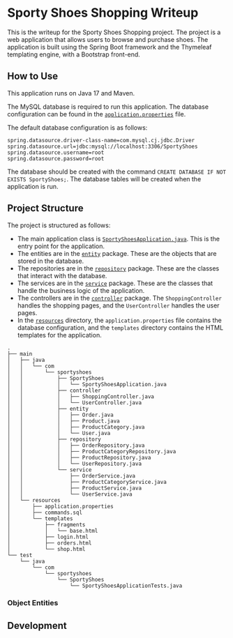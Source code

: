 # Sporty Shoes Shopping Writeup

This is the writeup for the Sporty Shoes Shopping project. The project is a web application that
allows users to browse and purchase shoes. The application is built using the Spring Boot framework
and the Thymeleaf templating engine, with a Bootstrap front-end.

## How to Use

This application runs on Java 17 and Maven.

The MySQL database is required to run this application. The database configuration can be found in
the [`application.properties`](./src/main/resources/application.properties) file.

The default database configuration is as follows:

```properties
spring.datasource.driver-class-name=com.mysql.cj.jdbc.Driver
spring.datasource.url=jdbc:mysql://localhost:3306/SportyShoes
spring.datasource.username=root
spring.datasource.password=root
```

The database should be created with the command `CREATE DATABASE IF NOT EXISTS SportyShoes;`. The
database tables will be created when the application is run.

## Project Structure

The project is structured as follows:

- The main application class
  is [`SportyShoesApplication.java`](./src/main/java/com/sportyshoes/SportyShoes/SportyShoesApplication.java).
  This is the entry point for the application.
- The entities are in the [`entity`](./src/main/java/com/sportyshoes/SportyShoes/entity) package.
  These are the objects that are stored in the database.
- The repositories are in the [`repository`](./src/main/java/com/sportyshoes/SportyShoes/repository)
  package. These are the classes that interact with the database.
- The services are in the [`service`](./src/main/java/com/sportyshoes/SportyShoes/service) package.
  These are the classes that handle the business logic of the application.
- The controllers are in the [`controller`](./src/main/java/com/sportyshoes/SportyShoes/controller)
  package. The `ShoppingController` handles the shopping pages, and the `UserController` handles the
  user pages.
- In the [`resources`](./src/main/resources) directory, the `application.properties` file contains
  the database configuration, and the `templates` directory contains the HTML templates for the
  application.

```
.
├── main
│   ├── java
│   │   └── com
│   │       └── sportyshoes
│   │           ├── SportyShoes
│   │           │   └── SportyShoesApplication.java
│   │           ├── controller
│   │           │   ├── ShoppingController.java
│   │           │   └── UserController.java
│   │           ├── entity
│   │           │   ├── Order.java
│   │           │   ├── Product.java
│   │           │   ├── ProductCategory.java
│   │           │   └── User.java
│   │           ├── repository
│   │           │   ├── OrderRepository.java
│   │           │   ├── ProductCategoryRepository.java
│   │           │   ├── ProductRepository.java
│   │           │   └── UserRepository.java
│   │           └── service
│   │               ├── OrderService.java
│   │               ├── ProductCategoryService.java
│   │               ├── ProductService.java
│   │               └── UserService.java
│   └── resources
│       ├── application.properties
│       ├── commands.sql
│       └── templates
│           ├── fragments
│           │   └── base.html
│           ├── login.html
│           ├── orders.html
│           └── shop.html
└── test
    └── java
        └── com
            └── sportyshoes
                └── SportyShoes
                    └── SportyShoesApplicationTests.java

```

### Object Entities

## Development 
